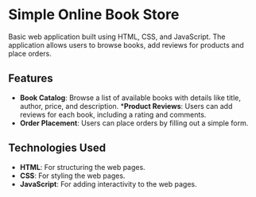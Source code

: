 # Simple Online Book Store

Basic web application built using HTML, CSS, and JavaScript. The application allows users to browse books, add reviews for products and place orders.

## Features

* <strong>Book Catalog</strong>: Browse a list of available books with details like title, author, price, and description.
*<strong>Product Reviews</strong>: Users can add reviews for each book, including a rating and comments.
* <strong> Order Placement</strong>: Users can place orders by filling out a simple form.

## Technologies Used

* <strong>HTML</strong>: For structuring the web pages.
* <strong>CSS</strong>: For styling the web pages.
* <strong>JavaScript</strong>: For adding interactivity to the web pages.

